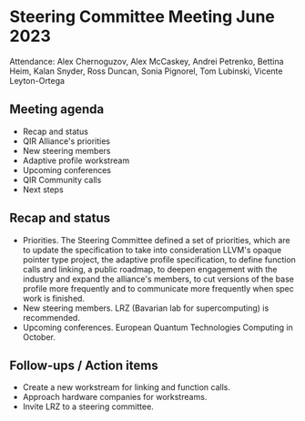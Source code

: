 # Steering Committee Meeting June 2023

Attendance: Alex Chernoguzov, Alex McCaskey, Andrei Petrenko, Bettina Heim, 
Kalan Snyder, Ross Duncan, Sonia Pignorel, Tom Lubinski, Vicente Leyton-Ortega

## Meeting agenda

- Recap and status
- QIR Alliance's priorities
- New steering members
- Adaptive profile workstream
- Upcoming conferences
- QIR Community calls
- Next steps

## Recap and status

- Priorities. The Steering Committee defined a set of priorities, which are 
to update the specification to take into consideration LLVM's opaque pointer
type project, the adaptive profile specification, to define function calls 
and linking, a public roadmap, to deepen engagement with the industry and 
expand the alliance's members, to cut versions of the base profile more 
frequently and to communicate more frequently when spec work is 
finished.  
- New steering members. LRZ (Bavarian lab for supercomputing) is recommended. 
- Upcoming conferences. European Quantum Technologies Computing in October.

## Follow-ups / Action items

- Create a new workstream for linking and function calls.
- Approach hardware companies for workstreams.
- Invite LRZ to a steering committee.
